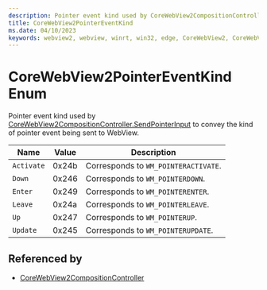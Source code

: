 ```yaml
---
description: Pointer event kind used by CoreWebView2CompositionController.SendPointerInput to convey the kind of pointer event being sent to WebView.
title: CoreWebView2PointerEventKind
ms.date: 04/10/2023
keywords: webview2, webview, winrt, win32, edge, CoreWebView2, CoreWebView2Controller, browser control, edge html, CoreWebView2PointerEventKind
---
```


# CoreWebView2PointerEventKind Enum

Pointer event kind used by [CoreWebView2CompositionController.SendPointerInput](corewebview2compositioncontroller.md#sendpointerinput) to convey the kind of pointer event being sent to WebView.

| Name |  Value | Description |
|--|--|--|
|`Activate` | 0x24b  |  Corresponds to `WM_POINTERACTIVATE`.|
|`Down` | 0x246  |  Corresponds to `WM_POINTERDOWN`.|
|`Enter` | 0x249  |  Corresponds to `WM_POINTERENTER`.|
|`Leave` | 0x24a  |  Corresponds to `WM_POINTERLEAVE`.|
|`Up` | 0x247  |  Corresponds to `WM_POINTERUP`.|
|`Update` | 0x245  |  Corresponds to `WM_POINTERUPDATE`.|


## Referenced by

- [CoreWebView2CompositionController](corewebview2compositioncontroller.md)
